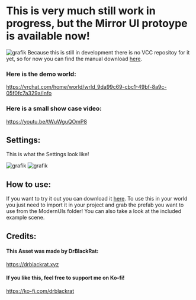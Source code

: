 # This is very much still work in progress, but the Mirror UI protoype is available now!
![grafik](https://github.com/user-attachments/assets/c27c5fb4-7b1a-4825-9d7b-725f36e3c69b)
Because this is still in development there is no VCC repositoy for it yet, so for now you can find the manual download [here](https://github.com/DrBlackRat/VRC-ModernUIs/releases/tag/0.0.0-alpha-1).

### Here is the demo world:
https://vrchat.com/home/world/wrld_9da99c69-cbc1-49bf-8a9c-05f0fc7a329a/info

### Here is a small show case video:
https://youtu.be/tWuWguQOmP8

## Settings:
This is what the Settings look like!

![grafik](https://github.com/user-attachments/assets/0144bb07-d994-4e7c-b2a2-98ce59f31dc1)
![grafik](https://github.com/user-attachments/assets/205a6d45-ea8b-47f3-87bb-b240d9f4ddaa)

## How to use:
If you want to try it out you can download it [here](https://github.com/DrBlackRat/VRC-ModernUIs/releases/tag/0.0.0-alpha-1).
To use this in your world you just need to import it in your project and grab the prefab you want to use from the ModernUIs folder! You can also take a look at the included example scene.

## Credits:
#### This Asset was made by DrBlackRat:
https://drblackrat.xyz

#### If you like this, feel free to support me on Ko-fi!
https://ko-fi.com/drblackrat
